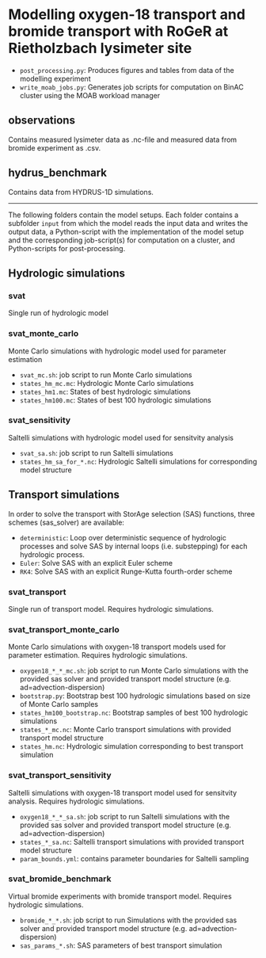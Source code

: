 # Modelling oxygen-18 transport and bromide transport with RoGeR at Rietholzbach lysimeter site

- `post_processing.py`: Produces figures and tables from data of the modelling experiment
- `write_moab_jobs.py`: Generates job scripts for computation on BinAC cluster using the MOAB workload manager

## observations
Contains measured lysimeter data as .nc-file and measured data from bromide experiment as .csv.

## hydrus_benchmark
Contains data from HYDRUS-1D simulations.

---

The following folders contain the model setups. Each folder contains a subfolder
`input` from which the model reads the input data and writes the output data, a Python-script with the
implementation of the model setup and the corresponding job-script(s) for computation
on a cluster, and Python-scripts for post-processing.

## Hydrologic simulations
### svat
Single run of hydrologic model

### svat_monte_carlo
Monte Carlo simulations with hydrologic model used for parameter estimation
- `svat_mc.sh`: job script to run Monte Carlo simulations
- `states_hm_mc.mc`: Hydrologic Monte Carlo simulations
- `states_hm1.mc`: States of best hydrologic simulations
- `states_hm100.mc`: States of best 100 hydrologic simulations

### svat_sensitivity
Saltelli simulations with hydrologic model used for sensitvity analysis
- `svat_sa.sh`: job script to run Saltelli simulations
- `states_hm_sa_for_*.nc`: Hydrologic Saltelli simulations for corresponding model structure

## Transport simulations
In order to solve the transport with StorAge selection (SAS) functions, three schemes (sas_solver) are available:
- `deterministic`: Loop over deterministic sequence of hydrologic processes and solve SAS by internal loops (i.e. substepping) for each hydrologic process.
- `Euler`: Solve SAS with an explicit Euler scheme
- `RK4`: Solve SAS with an explicit Runge-Kutta fourth-order scheme

### svat_transport
Single run of transport model. Requires hydrologic simulations.

### svat_transport_monte_carlo
Monte Carlo simulations with oxygen-18 transport models used for parameter estimation. Requires hydrologic simulations.
- `oxygen18_*_*_mc.sh`: job script to run Monte Carlo simulations with the provided sas solver and provided transport model structure (e.g. ad=advection-dispersion)
- `bootstrap.py`: Bootstrap best 100 hydrologic simulations based on size of Monte Carlo samples
- `states_hm100_bootstrap.nc`: Bootstrap samples of best 100 hydrologic simulations
- `states_*_mc.nc`: Monte Carlo transport simulations with provided transport model structure
- `states_hm.nc`: Hydrologic simulation corresponding to best transport simulation

### svat_transport_sensitivity
Saltelli simulations with oxygen-18 transport model used for sensitvity analysis. Requires hydrologic simulations.
- `oxygen18_*_*_sa.sh`: job script to run Saltelli simulations with the provided sas solver and provided transport model structure (e.g. ad=advection-dispersion)
- `states_*_sa.nc`: Saltelli transport simulations with provided transport model structure
- `param_bounds.yml`: contains parameter boundaries for Saltelli sampling

### svat_bromide_benchmark
Virtual bromide experiments with bromide transport model. Requires hydrologic simulations.
- `bromide_*_*.sh`: job script to run Simulations with the provided sas solver and provided transport model structure (e.g. ad=advection-dispersion)
- `sas_params_*.sh`: SAS parameters of best transport simulation
